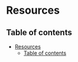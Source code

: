 # Resources

## Table of contents

- [Resources](#resources)
  - [Table of contents](#table-of-contents)
